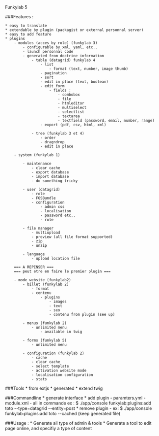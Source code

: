 Funkylab 5

###Features :

	* easy to translate
	* extendable by plugin (packagist or external personnal server)
	* easy to add feature
	* plugins 
		- modules (acces by role) (funkylab 3)
			- configurable by xml, yaml, etc..
			- launch personnal code
			- generated from doctrine information
				- table (datagrid) funkylab 4
					- list
						- format (text, number, image thumb)
					- pagination
					- sort
					- edit in place (text, boolean)
					- edit form
						- fields :
							- combobox
							- file
							- htmleditor
							- multiselect
							- selectlist
							- textarea
							- textfield (password, email, number, range)
					- export (pdf, csv, html, xml)

				- tree (funkylab 3 et 4)
					- order
					- dragndrop
					- edit in place

		- system (funkylab 1)

			- maintenance
				- clear cache
				- export database
				- import database
				- do something tricky

			- user (datagrid)
				- role
				- FOSBundle
				- configuration
					- admin css
					- localisation
					- password etc..
					- role

			- file manager 
				- multiupload
				- preview (all file format supported)
				- zip
				- unzip

			- language
				- upload location file

		=== A REPENSER ===
		=== peut etre en faire le premier plugin ===

		- mode website (funkylab2)
			- billet (funkylab 2)
				- format
				- contenu
					- plugins
						- images
						- text
						- seo
						- contenu from plugin (see up)

			- menus (funkylab 2)	
				- unlimited menu
					- available in twig

			- forms (funkylab 5)
				- unlimited menu

			- configuration (funkylab 2)
				- cache
				- clear cache
				- select template
				- activation website mode
				- localisation configuration
				- stats

###Tools
	* from extjs
	* generated
	* extend twig

###Commandline
	* generate interface
	* add plugin
		- paramters.yml
		- module.xml
		- all in commande ex :
			$ ./app/console funkylab:plugins:add toto --type=datagrid --entity=post
	* remove plugin
		- ex:
			$ ./app/console funkylab:plugins:add toto --cached (keep generated file)

###Usage :
	* Generate all type of admin & tools
	* Generate a tool to edit page online, and specifiy a type of content
